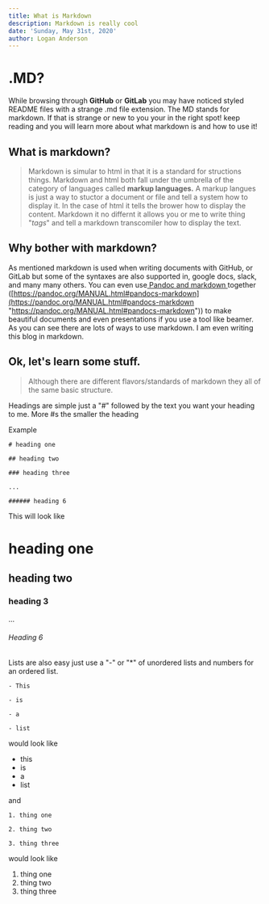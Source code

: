 ```yaml
---
title: What is Markdown
description: Markdown is really cool
date: 'Sunday, May 31st, 2020'
author: Logan Anderson
---
```

# .MD?

While browsing through **GitHub** or **GitLab** you may have noticed styled README files with a strange .md file extension. The MD stands for markdown. If that is strange or new to you your in the right spot! keep reading and you will learn more about what markdown is and how to use it!

## What is markdown?

> Markdown is simular to html in that it is a standard for structions things. Markdown and html both fall under the umbrella of the category of languages called **markup languages.** A markup langues is just a way to stuctor a document or file and tell a system how to display it. In the case of html it tells the brower how to display the content. Markdown it no differnt it allows you or me to write thing "_tags_" and tell a markdown transcomiler how to display the text.

## Why bother with markdown?

As mentioned markdown is used when writing documents with GitHub, or GitLab but some of the syntaxes are also supported in, google docs, slack, and many many others.  You can even use[ Pandoc and markdown ](https://pandoc.org/MANUAL.html#pandocs-markdown "Pandoc and markdown together")together ([https://pandoc.org/MANUAL.html#pandocs-markdown](https://pandoc.org/MANUAL.html#pandocs-markdown "https://pandoc.org/MANUAL.html#pandocs-markdown")) to make beautiful documents and even presentations if you use a tool like beamer.  As you can see there are lots of ways to use markdown. I am even writing this blog in markdown. 

## Ok, let's learn some stuff.

> Although there are different flavors/standards of markdown they all of the same basic structure.  

Headings are simple just a "#" followed by the text you want your heading to me. More #s the smaller the heading

Example

    # heading one

    ## heading two

    ### heading three

    ...

    ###### heading 6

This will look like

# heading one

## heading two

### heading 3

...

###### Heading 6

Lists are also easy just use a "-" or "*" of unordered lists and numbers for an ordered list.

    - This

    - is

    - a

    - list

would look like

* this
* is
* a
* list

and

    1. thing one

    2. thing two

    3. thing three

would look like

1. thing one
2. thing two
3. thing three